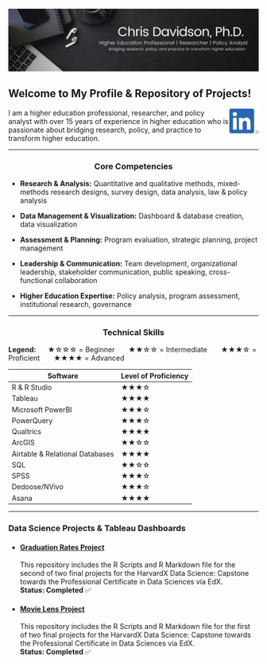 ![](Images/Updated_Banner.png)
<p>
  
## Welcome to My Profile & Repository of Projects!
<a href="https://www.linkedin.com/in/drchrisdavidson/"><img height="50" align='right' src="https://raw.githubusercontent.com/drcdavidson/drcdavidson/master/Images/LI-In-Bug.png"></a>

I am a higher education professional, researcher, and policy analyst with over 15 years of experience in higher education who is passionate about bridging research, policy, and practice to transform higher education.

---

### <p align="center"> Core Competencies </p>

- **Research & Analysis:** Quantitative and qualitative methods, mixed-methods research designs, survey design, data analysis, law & policy analysis

- **Data Management & Visualization:** Dashboard & database creation, data visualization

- **Assessment & Planning:** Program evaluation, strategic planning, project management

- **Leadership & Communication:** Team development, organizational leadership, stakeholder communication, public speaking, cross-functional collaboration

- **Higher Education Expertise:** Policy analysis, program assessment, institutional research, governance

---
### <p align="center"> Technical Skills </p>

**Legend:** &nbsp;&nbsp;&nbsp;&nbsp;&nbsp;★☆☆☆ = Beginner &nbsp;&nbsp;&nbsp;&nbsp;&nbsp; ★★☆☆ = Intermediate &nbsp;&nbsp;&nbsp;&nbsp;&nbsp; ★★★☆ = Proficient &nbsp;&nbsp;&nbsp;&nbsp;&nbsp; ★★★★ = Advanced


| Software                      | Level of Proficiency                                             |
|-------------------------------|---------------------------------------------------------|
| R & R Studio                  |  ★★★☆              |
| Tableau                       |  ★★★★              |
| Microsoft PowerBI             |   ★★★☆              |
| PowerQuery                     |  ★★★☆        |
| Qualtrics                     |  ★★★★               |
| ArcGIS                        | ★★☆☆             |
| Airtable & Relational Databases | ★★★★             |
| SQL                           | ★★☆☆            |
| SPSS                          |    ★★★☆         |
| Dedoose/NVivo                  |  ★★★☆           |
| Asana                         |  ★★★★             |

---

### Data Science Projects & Tableau Dashboards

<!-- #### [Mock University Sample Data](https://public.tableau.com/views/MockUniveristySampleData/StudentCharacteristics?:language=en-US&publish=yes&:display_count=n&:origin=viz_share_link)
  This Tableau dashboard provides a visualization of a fictional dataset of Mock University including Student Demographic Characteristics, Enrollment Trends, Financial Charges, and other factors. <br />
  **Status: Completed** -->

  
<!--- #### [Virginia Statewide Elections 2021](https://public.tableau.com/views/VirginiaStatewideElections2021/VirginiasStatewideElection2021?:language=en-US&:display_count=n&:origin=viz_share_link)
  This Tableau dashboard provides a visualization of the Commonwealth of Virginia's 2021 Elections for  Governor, Lieutenant Governor, and Attorney General Election. Data includes election results by county and precinct. Visualizations include both the electoral map and data tables. <br />
  **Status: Completed** :white_check_mark:-->
  
<!--- #### [European Map Showing EU & NATO Membership](https://public.tableau.com/views/EuropeanMapShowingEUNATOMembership/EUNATOMAP?:language=en-US&:display_count=n&:origin=viz_share_link)  
  This Tableau dashboard provides a visual map of Europe showing membership in NATO, and the European Union, highlighting Ukraine, and the boundary of the former Soviet Union. <br />
  **Status: Completed**  :white_check_mark:-->
  
- #### [Graduation Rates Project](https://github.com/drcdavidson/gradrates)
  This repository includes the R Scripts and R Markdown file for the second of two final projects for the HarvardX Data Science: Capstone towards the Professional Certificate in Data Sciences via EdX. <br />
  **Status: Completed**  :white_check_mark:
  
- #### [Movie Lens Project](https://github.com/drcdavidson/movielens)
  This repository includes the R Scripts and R Markdown file for the first of two final projects for the HarvardX Data Science: Capstone towards the Professional Certificate in Data Sciences via EdX. <br />
  **Status: Completed**  :white_check_mark:
